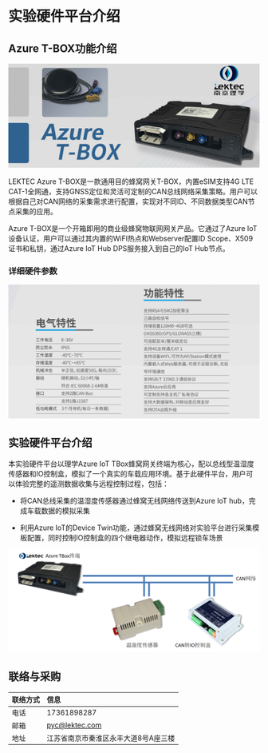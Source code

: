 # 实验硬件平台介绍

## Azure T-BOX功能介绍

![](images/tbox.png)

LEKTEC Azure T-BOX是一款通用目的蜂窝网关T-BOX，内置eSIM支持4G LTE CAT-1全网通，支持GNSS定位和灵活可定制的CAN总线网络采集策略。用户可以根据自己对CAN网络的采集需求进行配置，实现对不同ID、不同数据类型CAN节点采集的应用。

Azure T-BOX是一个开箱即用的商业级蜂窝物联网网关产品。它通过了Azure IoT设备认证，用户可以通过其内置的WiFI热点和Webserver配置ID Scope、X509证书和私钥，通过Azure IoT Hub DPS服务接入到自己的IoT Hub节点。

### 详细硬件参数

![](images/spec.png)

## 实验硬件平台介绍

本实验硬件平台以理学Azure IoT TBox蜂窝网关终端为核心，配以总线型温湿度传感器和IO控制盒，模拟了一个真实的车载应用环境。基于此硬件平台，用户可以体验完整的遥测数据收集与远程控制过程，包括：

- 将CAN总线采集的温湿度传感器通过蜂窝无线网络传送到Azure IoT hub，完成车载数据的模拟采集

- 利用Azure IoT的Device Twin功能，通过蜂窝无线网络对实验平台进行采集模板配置，同时控制IO控制盒的四个继电器动作，模拟远程锁车场景

![](images/platform.png)

## 联络与采购

|联络方式|信息|
|---|:---|
|电话|17361898287|
|邮箱|pyc@lektec.com|
|地址|江苏省南京市秦淮区永丰大道8号A座三楼

